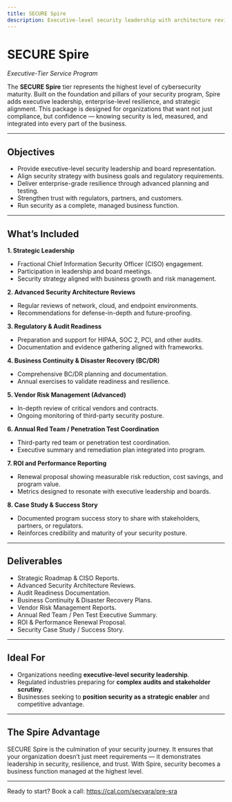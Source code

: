 ```yaml
---
title: SECURE Spire
description: Executive-level security leadership with architecture reviews, audit readiness, BC/DR, and ROI.
---
```


# SECURE Spire  
*Executive-Tier Service Program*  

The **SECURE Spire** tier represents the highest level of cybersecurity maturity. Built on the foundation and pillars of your security program, Spire adds executive leadership, enterprise-level resilience, and strategic alignment. This package is designed for organizations that want not just compliance, but confidence — knowing security is led, measured, and integrated into every part of the business.  

---

## Objectives
- Provide executive-level security leadership and board representation.  
- Align security strategy with business goals and regulatory requirements.  
- Deliver enterprise-grade resilience through advanced planning and testing.  
- Strengthen trust with regulators, partners, and customers.  
- Run security as a complete, managed business function.  

---

## What’s Included

**1. Strategic Leadership**  
- Fractional Chief Information Security Officer (CISO) engagement.  
- Participation in leadership and board meetings.  
- Security strategy aligned with business growth and risk management.  

**2. Advanced Security Architecture Reviews**  
- Regular reviews of network, cloud, and endpoint environments.  
- Recommendations for defense-in-depth and future-proofing.  

**3. Regulatory & Audit Readiness**  
- Preparation and support for HIPAA, SOC 2, PCI, and other audits.  
- Documentation and evidence gathering aligned with frameworks.  

**4. Business Continuity & Disaster Recovery (BC/DR)**  
- Comprehensive BC/DR planning and documentation.  
- Annual exercises to validate readiness and resilience.  

**5. Vendor Risk Management (Advanced)**  
- In-depth review of critical vendors and contracts.  
- Ongoing monitoring of third-party security posture.  

**6. Annual Red Team / Penetration Test Coordination**  
- Third-party red team or penetration test coordination.  
- Executive summary and remediation plan integrated into program.  

**7. ROI and Performance Reporting**  
- Renewal proposal showing measurable risk reduction, cost savings, and program value.  
- Metrics designed to resonate with executive leadership and boards.  

**8. Case Study & Success Story**  
- Documented program success story to share with stakeholders, partners, or regulators.  
- Reinforces credibility and maturity of your security posture.  

---

## Deliverables
- Strategic Roadmap & CISO Reports.  
- Advanced Security Architecture Reviews.  
- Audit Readiness Documentation.  
- Business Continuity & Disaster Recovery Plans.  
- Vendor Risk Management Reports.  
- Annual Red Team / Pen Test Executive Summary.  
- ROI & Performance Renewal Proposal.  
- Security Case Study / Success Story.  

---

## Ideal For
- Organizations needing **executive-level security leadership**.  
- Regulated industries preparing for **complex audits and stakeholder scrutiny**.  
- Businesses seeking to **position security as a strategic enabler** and competitive advantage.  

---

## The Spire Advantage
SECURE Spire is the culmination of your security journey. It ensures that your organization doesn’t just meet requirements — it demonstrates leadership in security, resilience, and trust. With Spire, security becomes a business function managed at the highest level.  

---

Ready to start? Book a call: https://cal.com/secvara/pre-sra
